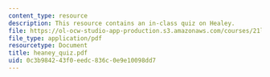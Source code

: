 ```yaml
---
content_type: resource
description: This resource contains an in-class quiz on Healey.
file: https://ol-ocw-studio-app-production.s3.amazonaws.com/courses/21l-315-prizewinners-spring-2007/0c3b984243f0eedc836c0e9e10098dd7_heaney_quiz.pdf
file_type: application/pdf
resourcetype: Document
title: heaney_quiz.pdf
uid: 0c3b9842-43f0-eedc-836c-0e9e10098dd7
---
```

